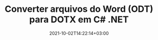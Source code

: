 ---
############################# Static ############################
layout: "autogen-gist"
date: 2021-10-02T14:22:14+03:00
draft: false
path: "pt/total/net/conversion/odt-to-dotx/"
other_out_formats: "PDF DOC DOCX DOCM DOT DOTX DOTM TXT RTF HTML HTM MHTML MHT XLS XLSX XLSM XLSB XLT XLTX XLTM XLAM CSV TSV DIF SXC FODS PPT PPTX PPS PPSX PPSM POT POTX PPTM POTM ODT OTT OTP ODP ODS EMZ WMZ SVG SVGZ XPS TEX DCM WMF EMF BMP PNG GIF JPEG TIFF ICO WEBP JP2 TGA PSB PSD EPUB MD FODP JPG"
ad_headline: "Converter ODT para DOTX | .NET"
ad_description: "A solução mais precisa de conversão de documentos ODT para DOTX para seus aplicativos .NET."

############################# Head ############################
head_title: "Converter ODT para DOTX em C# ASP.NET | Conversão de Documentos .NET Word"
head_description: "API de conversão de documentos de processamento de texto .NET. Converta ODT para DOTX e mais de 100 outras imagens e formatos de arquivo em aplicativos .NET (C#, VB.NET, ASP.NET e .NET Core). Exiba o documento DOTX convertido como visualizador de HTML."

############################# Header ############################
title: "Converter arquivos do Word (ODT) para DOTX em C# .NET"
description: "Converta programaticamente ODT (arquivos do Word) para DOTX em aplicativos C# VB.NET e ASP.NET usando recursos flexíveis de conversão de documentos que permitem personalizar a aparência do documento resultante. Converta todos os formatos populares de documentos de processamento de texto para planilhas do Excel, apresentações do PowerPoint, PDF, Photoshop, eBook, web e formatos de arquivo de imagem. A API de conversão .NET nativa oferece várias opções de conversão de documentos para converter todo o documento ou escolher páginas específicas do arquivo de documento de origem com base nos números de página ou intervalos de página seletivos e converter facilmente para um formato de documento compatível."

############################# SubMenu ############################
submenu:
    enable: false

############################# Content ############################
content:
    enable: true
    block:
    - title_left: "Como converter ODT para DOTX em C# .NET"
      content_left: |
          Siga estes passos simples para conversão de ODT para DOTX em .NET. Visualize o documento DOTX convertido como está ou renderize e exiba como HTML sem usar nenhum software externo.

          -   Crie um objeto **Converter** para converter um documento ODT
          -   Defina as opções de conversão para o formato DOTX
          -   Chame o método **Convert** da instância de classe **Converter** para conversão em DOTX
          -   Definir opções para visualizador de HTML
          -   Crie o objeto **Viewer** para visualizar o DOTX convertido como HTML
          
      title_right: "Instruções de download e instalação"
      content_right: |
          Você precisa dos namespaces `GroupDocs.Conversion` e `GroupDocs.Viewer` para converter formatos de arquivo de palavras em uma ampla variedade de imagens e tipos de documentos, como PDF, Microsoft Office (Word, Excel, PowerPoint, Project, Outlook), OpenDocument, HTML e diagramas CAD. Explore outras [APIs .NET para documentos do Office](https://products.conholdate.com/total/net/) oferecidas pela Conholdate.Total.
          
          Obtenha os respectivos arquivos de montagem do [Transferências](https://downloads.conholdate.com/total/net) ou busque o pacote inteiro do [Nuget](https://www.nuget.org/packages/Conholdate.Total/) para adicionar `Conholdate.Total para .NET` diretamente em seu espaço de trabalho.
          
      gisthash: "4f311c07ae9ee691b8afb7960aa6c806"
      gistfile: "word-to-pdf-conversion.cs"

    - title_left: "Adicionar marca d'água de texto ou imagem ao DOTX em C #"
      content_left: |
          Converta documentos com precisão (ODT para DOTX) exatamente como o arquivo original e aplique marcas d'água de texto ou imagem às páginas do documento convertido usando C# .NET.

          -   Crie um objeto **Converter** para converter um documento ODT
          -   Crie uma nova instância da classe **WatermarkOptions**
          -   Especifique as propriedades da marca d'água (cor, largura, texto, imagem etc.)
          -   Instanciar a classe **ConvertOptions** adequada
          -   Defina a propriedade **Watermark** da instância **ConvertOptions**
          -   Chame o método **Convert** da instância de classe **Converter** para conversão em DOTX
        
      title_right: "Extração de informações do documento de origem"
      content_right: |
          O recurso de extração de informações de documentos não apenas permite obter as informações básicas sobre o arquivo do documento de origem, mas também suporta a extração de algumas informações valiosas específicas do formato de arquivo, como datas de início e término de um arquivo do Microsoft Project, quaisquer restrições de impressão em um documento PDF, lista de pastas incluídas em um arquivo de dados do Outlook etc.

          Converta formatos de arquivo de documentos populares em diferentes sistemas operacionais, como Windows, Linux ou macOS, usando plataformas como Windows Azure, Mono e Xamarin.
          
      gisthash: "a15affe15284876ce010a315a09da1f0"
      gistfile: "convert-word-to-pdf-and-add-text-watermark-to-converted-pdf.cs"

    - title_left: "Converter Word Protegido por Senha para PDF"
      content_left: |
          A conversão de documentos protegidos por senha em .NET agora é mais fácil com as APIs Conholdate.Total para .NET. Basta adicionar algumas linhas de código C# e converter com precisão um documento do Microsoft Word protegido por senha em um arquivo PDF sem usar nenhum software externo.

          -   Defina **LoadOptions** e defina a senha nas opções de carregamento específicas do documento
          -   Crie um objeto **Converter** para converter um documento do Word
          -   Instanciar a classe **PdfConvertOptions**
          -   Chame o método **Convert** da instância da classe **Converter** para conversão em PDF
          
      title_right: "Carregar e converter documentos localizados remotamente"
      content_right: |
          Usando Conholdate.Total para .NET – os desenvolvedores podem carregar e converter documentos de vários locais remotos e recursos de armazenamento de documentos em nuvem, como Amazon S3, Microsoft Azure Blob, FTP, disco local, fluxo ou um URL simples. Você só precisa especificar o método para obter o fluxo de documentos localizado remotamente e, em seguida, passá-lo para a classe Converter como construtor.
          
          As APIs do Conholdate.Total para .NET são nativas do Windows Forms, ASP.NET, WPF, WCF ou qualquer tipo de aplicativo baseado no .NET Framework 2.0 ou posterior.
          
      gisthash: "3b7541492166a47d49ca85c55b531055"
      gistfile: "convert-password-protected-word-to-pdf.cs"

############################# About Formats ############################
about_formats:
    enable: false
############################# More Formats ############################
more_formats:
    enable: true
    auto: false
    other_out_formats: PDF DOC DOCX DOCM DOT DOTX DOTM TXT RTF HTML HTM MHTML MHT XLS XLSX XLSM XLSB XLT XLTX XLTM XLAM CSV TSV DIF SXC FODS PPT PPTX PPS PPSX PPSM POT POTX PPTM POTM ODT OTT OTP ODP ODS EMZ WMZ SVG SVGZ XPS TEX DCM WMF EMF BMP PNG GIF JPEG TIFF ICO WEBP JP2 TGA PSB PSD EPUB MD FODP JPG
############################# Back to top ###############################
back_to_top:
  enable: true
---